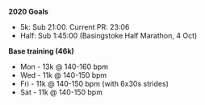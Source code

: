 **2020 Goals**

- 5k: Sub 21:00. Current PR: 23:06
- Half: Sub 1:45:00 (Basingstoke Half Marathon, 4 Oct)

**Base training (46k)**

- Mon - 13k @ 140-160 bpm
- Wed - 11k @ 140-150 bpm
- Fri - 11k @ 140-150 bpm (with 6x30s strides)
- Sat - 11k @ 140-150 bpm